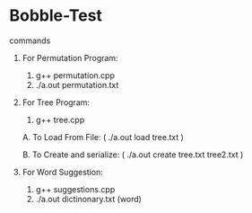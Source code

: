 # Bobble-Test

commands
  1. For Permutation Program:
      1. g++ permutation.cpp
      2. ./a.out permutation.txt
  
  2. For Tree Program:
      1. g++ tree.cpp
    
        A. To Load From File: ( ./a.out load tree.txt )

        B. To Create and serialize: ( ./a.out create tree.txt tree2.txt )
    
   3. For Word Suggestion:
       1. g++ suggestions.cpp
       2. ./a.out dictinonary.txt (word)
